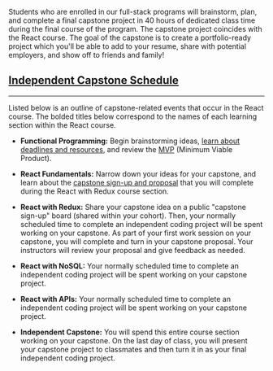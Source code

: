 Students who are enrolled in our full-stack programs will brainstorm, plan, and complete a final capstone project in 40 hours of dedicated class time during the final course of the program. The capstone project coincides with the React course. The goal of the capstone is to create a portfolio-ready project which you'll be able to add to your resume, share with potential employers, and show off to friends and family!

## [Independent Capstone Schedule](#independent-capstone-schedule)

---

Listed below is an outline of capstone-related events that occur in the React course. The bolded titles below correspond to the names of each learning section within the React course.

* **Functional Programming:** Begin brainstorming ideas, [learn about deadlines and resources](https://www.learnhowtoprogram.com/react/functional-programming-with-javascript/capstone-timeline-deadlines-and-brainstorming-homework), and review the [MVP](https://www.learnhowtoprogram.com/react/functional-programming-with-javascript/capstone-planning-the-minimum-viable-product) (Minimum Viable Product).

* **React Fundamentals:** Narrow down your ideas for your capstone, and learn about the [capstone sign-up and proposal](https://www.learnhowtoprogram.com/react/react-fundamentals/independent-capstone-project-sign-up-and-proposal) that you will complete during the React with Redux course section.

* **React with Redux:** Share your capstone idea on a public "capstone sign-up" board (shared within your cohort). Then, your normally scheduled time to complete an independent coding project will be spent working on your capstone. As part of your first work session on your capstone, you will complete and turn in your capstone proposal. Your instructors will review your proposal and give feedback as needed.

* **React with NoSQL:** Your normally scheduled time to complete an independent coding project will be spent working on your capstone project.

* **React with APIs:** Your normally scheduled time to complete an independent coding project will be spent working on your capstone project.

* **Independent Capstone:** You will spend this entire course section working on your capstone. On the last day of class, you will present your capstone project to classmates and then turn it in as your final independent coding project.